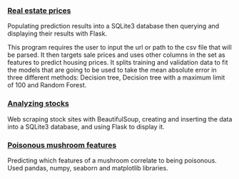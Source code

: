 ### [Real estate prices](https://github.com/Apl223/College_and-Machine-Learning-projects/tree/main/RealEstatePrices)
Populating prediction results into a SQLite3 database then querying and displaying their results with Flask.

This program requires the user to input the url or path to the csv file that will be parsed. It then targets sale prices and uses other columns in the set as features to predict housing prices. It splits training and validation data to fit the models that are going to be used to take the mean absolute error in three different methods: Decision tree, Decision tree with a maximum limit of 100 and Random Forest.

### [Analyzing stocks](https://github.com/Apl223/College_and-Machine-Learning-projects/tree/main/AnalyzingStocks-main)
Web scraping stock sites with BeautifulSoup, creating and inserting the data into a SQLite3 database, and using Flask to display it.

### [Poisonous mushroom features](https://github.com/Apl223/College_and-Machine-Learning-projects/tree/main/Mushrooms)
Predicting which features of a mushroom correlate to being poisonous. Used pandas, numpy, seaborn and matplotlib libraries.
